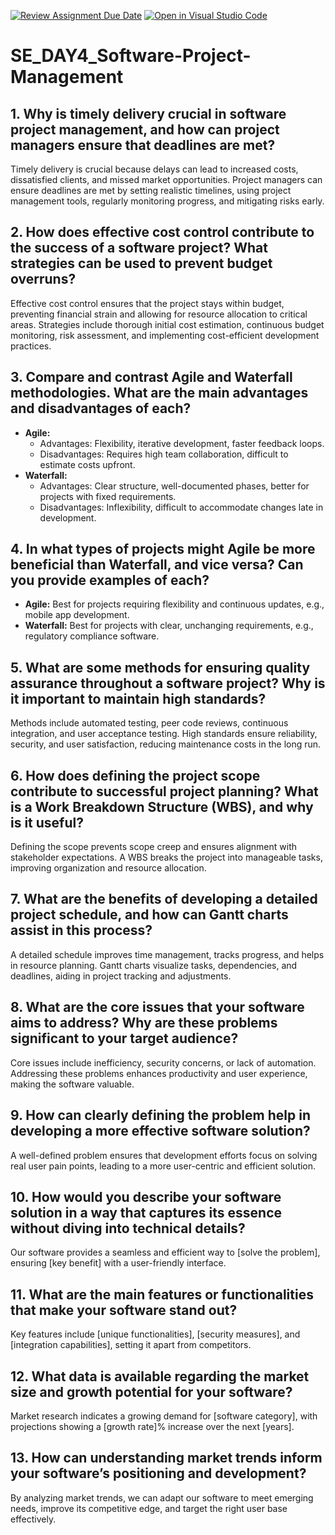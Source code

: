 [![Review Assignment Due Date](https://classroom.github.com/assets/deadline-readme-button-22041afd0340ce965d47ae6ef1cefeee28c7c493a6346c4f15d667ab976d596c.svg)](https://classroom.github.com/a/9pw6JKcu)
[![Open in Visual Studio Code](https://classroom.github.com/assets/open-in-vscode-2e0aaae1b6195c2367325f4f02e2d04e9abb55f0b24a779b69b11b9e10269abc.svg)](https://classroom.github.com/online_ide?assignment_repo_id=18923485&assignment_repo_type=AssignmentRepo)
# SE_DAY4_Software-Project-Management
## 1. Why is timely delivery crucial in software project management, and how can project managers ensure that deadlines are met?
Timely delivery is crucial because delays can lead to increased costs, dissatisfied clients, and missed market opportunities. Project managers can ensure deadlines are met by setting realistic timelines, using project management tools, regularly monitoring progress, and mitigating risks early.

## 2. How does effective cost control contribute to the success of a software project? What strategies can be used to prevent budget overruns?
Effective cost control ensures that the project stays within budget, preventing financial strain and allowing for resource allocation to critical areas. Strategies include thorough initial cost estimation, continuous budget monitoring, risk assessment, and implementing cost-efficient development practices.

## 3. Compare and contrast Agile and Waterfall methodologies. What are the main advantages and disadvantages of each?
- **Agile:**
  - Advantages: Flexibility, iterative development, faster feedback loops.
  - Disadvantages: Requires high team collaboration, difficult to estimate costs upfront.
- **Waterfall:**
  - Advantages: Clear structure, well-documented phases, better for projects with fixed requirements.
  - Disadvantages: Inflexibility, difficult to accommodate changes late in development.

## 4. In what types of projects might Agile be more beneficial than Waterfall, and vice versa? Can you provide examples of each?
- **Agile:** Best for projects requiring flexibility and continuous updates, e.g., mobile app development.
- **Waterfall:** Best for projects with clear, unchanging requirements, e.g., regulatory compliance software.

## 5. What are some methods for ensuring quality assurance throughout a software project? Why is it important to maintain high standards?
Methods include automated testing, peer code reviews, continuous integration, and user acceptance testing. High standards ensure reliability, security, and user satisfaction, reducing maintenance costs in the long run.

## 6. How does defining the project scope contribute to successful project planning? What is a Work Breakdown Structure (WBS), and why is it useful?
Defining the scope prevents scope creep and ensures alignment with stakeholder expectations. A WBS breaks the project into manageable tasks, improving organization and resource allocation.

## 7. What are the benefits of developing a detailed project schedule, and how can Gantt charts assist in this process?
A detailed schedule improves time management, tracks progress, and helps in resource planning. Gantt charts visualize tasks, dependencies, and deadlines, aiding in project tracking and adjustments.

## 8. What are the core issues that your software aims to address? Why are these problems significant to your target audience?
Core issues include inefficiency, security concerns, or lack of automation. Addressing these problems enhances productivity and user experience, making the software valuable.

## 9. How can clearly defining the problem help in developing a more effective software solution?
A well-defined problem ensures that development efforts focus on solving real user pain points, leading to a more user-centric and efficient solution.

## 10. How would you describe your software solution in a way that captures its essence without diving into technical details?
Our software provides a seamless and efficient way to [solve the problem], ensuring [key benefit] with a user-friendly interface.

## 11. What are the main features or functionalities that make your software stand out?
Key features include [unique functionalities], [security measures], and [integration capabilities], setting it apart from competitors.

## 12. What data is available regarding the market size and growth potential for your software?
Market research indicates a growing demand for [software category], with projections showing a [growth rate]% increase over the next [years].

## 13. How can understanding market trends inform your software’s positioning and development?
By analyzing market trends, we can adapt our software to meet emerging needs, improve its competitive edge, and target the right user base effectively.
